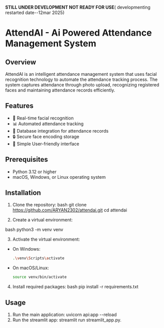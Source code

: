 **STILL UNDER DEVELOPMENT NOT READY FOR USE**( developmenting restarted date--12mar 2025)
# AttendAI - Ai Powered Attendance Management System

## Overview
AttendAI is an intelligent attendance management system that uses facial recognition technology to automate the attendance tracking process. The system captures attendance through photo upload, recognizing registered faces and maintaining attendance records efficiently.

## Features
- 👤 Real-time facial recognition
- 📊 Automated attendance tracking
- 💾 Database integration for attendance records
- 🔒 Secure face encoding storage
- 📱 Simple User-friendly interface

## Prerequisites
- Python 3.12 or higher
- macOS, Windows, or Linux operating system

## Installation

1. Clone the repository:
bash
git clone https://github.com/ARYAN2302/attendai.git
cd attendai


2. Create a virtual environment:

bash
python3 -m venv venv


3. Activate the virtual environment:
- On Windows:
  ```bash
  .\venv\Scripts\activate
  ```
- On macOS/Linux:
  ```bash
  source venv/bin/activate
  ```

4. Install required packages:
bash
pip install -r requirements.txt

## Usage
1. Run the main application:
uvicorn api:app --reload
2. Run the streamlit app:
streamlit run streamlit_app.py.
